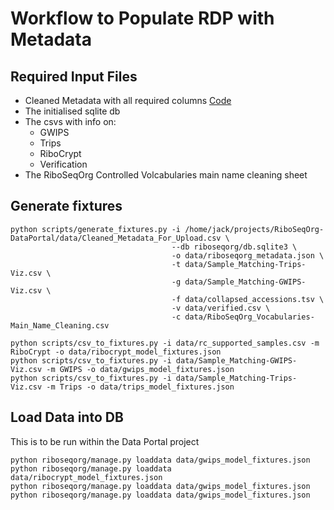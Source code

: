 
# Workflow to Populate RDP with Metadata

## Required Input Files

- Cleaned Metadata with all required columns [Code](https://github.com/Roleren/riboseq_metadata)
- The initialised sqlite db 
- The csvs with info on:
    - GWIPS
    - Trips
    - RiboCrypt 
    - Verification 
- The RiboSeqOrg Controlled Volcabularies main name cleaning sheet 

## Generate fixtures
```
python scripts/generate_fixtures.py -i /home/jack/projects/RiboSeqOrg-DataPortal/data/Cleaned_Metadata_For_Upload.csv \
                                    --db riboseqorg/db.sqlite3 \
                                    -o data/riboseqorg_metadata.json \
                                    -t data/Sample_Matching-Trips-Viz.csv \
                                    -g data/Sample_Matching-GWIPS-Viz.csv \
                                    -f data/collapsed_accessions.tsv \
                                    -v data/verified.csv \
                                    -c data/RiboSeqOrg_Vocabularies-Main_Name_Cleaning.csv

python scripts/csv_to_fixtures.py -i data/rc_supported_samples.csv -m RiboCrypt -o data/ribocrypt_model_fixtures.json
python scripts/csv_to_fixtures.py -i data/Sample_Matching-GWIPS-Viz.csv -m GWIPS -o data/gwips_model_fixtures.json
python scripts/csv_to_fixtures.py -i data/Sample_Matching-Trips-Viz.csv -m Trips -o data/trips_model_fixtures.json
```

## Load Data into DB 
This is to be run within the Data Portal project 
```
python riboseqorg/manage.py loaddata data/gwips_model_fixtures.json 
python riboseqorg/manage.py loaddata data/ribocrypt_model_fixtures.json
python riboseqorg/manage.py loaddata data/gwips_model_fixtures.json 
python riboseqorg/manage.py loaddata data/gwips_model_fixtures.json 

```